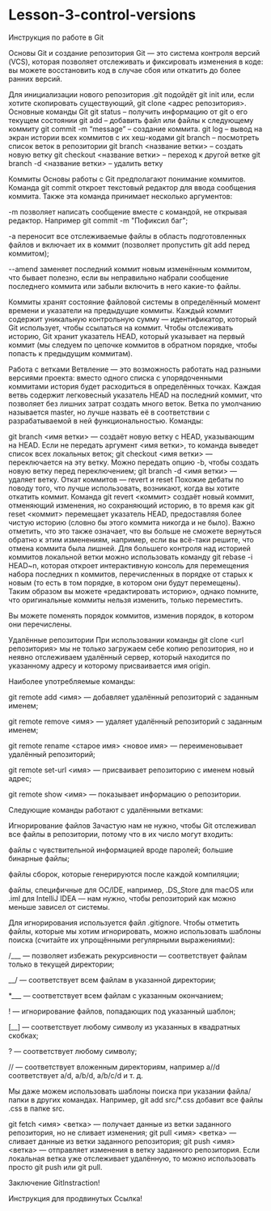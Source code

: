 # Lesson-3-control-versions

Инструкция по работе в Git

Основы Git и создание репозитория
Git — это система контроля версий (VCS), которая позволяет отслеживать и фиксировать изменения в коде: вы можете восстановить код в случае сбоя или откатить до более ранних версий.

Для инициализации нового репозитория .git подойдёт git init или, если хотите скопировать существующий, git clone <адрес репозитория>.
Основные команды Git
git status – получить информацию от git о его текущем состоянии
git add – добавить файл или файлы к следующему коммиту
git commit -m “message” – создание коммита.
git log – вывод на экран истории всех коммитов с их хеш-кодами
git branch – посмотреть список веток в репозитории
git branch <название ветки> – создать новую ветку
git checkout <название ветки> – переход к другой ветке
git branch -d <название ветки> – удалить ветку

Коммиты
Основы работы с Git предполагают понимание коммитов. Команда git commit откроет текстовый редактор для ввода сообщения коммита. Также эта команда принимает несколько аргументов:

-m позволяет написать сообщение вместе с командой, не открывая редактор. Например git commit -m "Пофиксил баг";

-a переносит все отслеживаемые файлы в область подготовленных файлов и включает их в коммит (позволяет пропустить git add перед коммитом);

--amend заменяет последний коммит новым изменённым коммитом, что бывает полезно, если вы неправильно набрали сообщение последнего коммита или забыли включить в него какие-то файлы.

Коммиты хранят состояние файловой системы в определённый момент времени и указатели на предыдущие коммиты. Каждый коммит содержит уникальную контрольную сумму — идентификатор, который Git использует, чтобы ссылаться на коммит. Чтобы отслеживать историю, Git хранит указатель HEAD, который указывает на первый коммит (мы следуем по цепочке коммитов в обратном порядке, чтобы попасть к предыдущим коммитам).

Работа с ветками
Ветвление — это возможность работать над разными версиями проекта: вместо одного списка с упорядоченными коммитами история будет расходиться в определённых точках. Каждая ветвь содержит легковесный указатель HEAD на последний коммит, что позволяет без лишних затрат создать много веток. Ветка по умолчанию называется master, но лучше назвать её в соответствии с разрабатываемой в ней функциональностью. Команды:

git branch <имя ветки> — создаёт новую ветку с HEAD, указывающим на HEAD. Если не передать аргумент <имя ветки>, то команда выведет список всех локальных веток;
git checkout <имя ветки> — переключается на эту ветку. Можно передать опцию -b, чтобы создать новую ветку перед переключением;
git branch -d <имя ветки> — удаляет ветку. Откат коммитов — revert и reset Похожие дебаты по поводу того, что лучше использовать, возникают, когда вы хотите откатить коммит. Команда git revert <коммит> создаёт новый коммит, отменяющий изменения, но сохраняющий историю, в то время как git reset <коммит> перемещает указатель HEAD, предоставляя более чистую историю (словно бы этого коммита никогда и не было). Важно отметить, что это также означает, что вы больше не сможете вернуться обратно к этим изменениям, например, если вы всё-таки решите, что отмена коммита была лишней.
Для большего контроля над историей коммитов локальной ветки можно использовать команду git rebase -i HEAD~n, которая откроет интерактивную консоль для перемещения набора последних n коммитов, перечисленных в порядке от старых к новым (то есть в том порядке, в котором они будут перемещены). Таким образом вы можете «редактировать историю», однако помните, что оригинальные коммиты нельзя изменить, только переместить.

Вы можете поменять порядок коммитов, изменив порядок, в котором они перечислены.

Удалённые репозитории
При использовании команды git clone <url репозитория> мы не только загружаем себе копию репозитория, но и неявно отслеживаем удалённый сервер, который находится по указанному адресу и которому присваивается имя origin.

Наиболее употребляемые команды:

git remote add <имя> — добавляет удалённый репозиторий с заданным именем;

git remote remove <имя> — удаляет удалённый репозиторий с заданным именем;

git remote rename <старое имя> <новое имя> — переименовывает удалённый репозиторий;

git remote set-url <имя> — присваивает репозиторию с именем новый адрес;

git remote show <имя> — показывает информацию о репозитории.

Следующие команды работают с удалёнными ветками:

Игнорирование файлов
Зачастую нам не нужно, чтобы Git отслеживал все файлы в репозитории, потому что в их число могут входить:

файлы с чувствительной информацией вроде паролей; большие бинарные файлы;

файлы сборок, которые генерируются после каждой компиляции;

файлы, специфичные для ОС/IDE, например, .DS_Store для macOS или .iml для IntelliJ IDEA — нам нужно, чтобы репозиторий как можно меньше зависел от системы.

Для игнорирования используется файл .gitignore. Чтобы отметить файлы, которые мы хотим игнорировать, можно использовать шаблоны поиска (считайте их упрощёнными регулярными выражениями):

/___ — позволяет избежать рекурсивности — соответствует файлам только в текущей директории;

__/ — соответствует всем файлам в указанной директории;

*___ — соответствует всем файлам с указанным окончанием;

! — игнорирование файлов, попадающих под указанный шаблон;

[__] — соответствует любому символу из указанных в квадратных скобках;

? — соответствует любому символу;

// — соответствует вложенным директориям, например a//d соответствует a/d, a/b/d, a/b/c/d и т. д.

Мы даже можем использовать шаблоны поиска при указании файла/папки в других командах. Например, git add src/*.css добавит все файлы .css в папке src.

git fetch <имя> <ветка> — получает данные из ветки заданного репозитория, но не сливает изменения;
git pull <имя> <ветка> — сливает данные из ветки заданного репозитория;
git push <имя> <ветка> — отправляет изменения в ветку заданного репозитория. Если локальная ветка уже отслеживает удалённую, то можно использовать просто git push или git pull.

Заключение
GitInstraction!

Инструкция для продвинутых
Ссылка!
